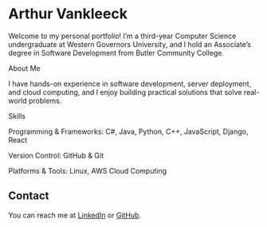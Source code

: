# Arthur Vankleeck

Welcome to my personal portfolio! I’m a third-year Computer Science undergraduate at Western Governors University, and I hold an Associate’s degree in Software Development from Butler Community College.

About Me

I have hands-on experience in software development, server deployment, and cloud computing, and I enjoy building practical solutions that solve real-world problems.

Skills

Programming & Frameworks: C#, Java, Python, C++, JavaScript, Django, React

Version Control: GitHub & Git

Platforms & Tools: Linux, AWS Cloud Computing

## Contact
You can reach me at [LinkedIn](www.linkedin.com/in/arthur-vankleeck-841b57263) or [GitHub](https://github.com/vankleeck).
